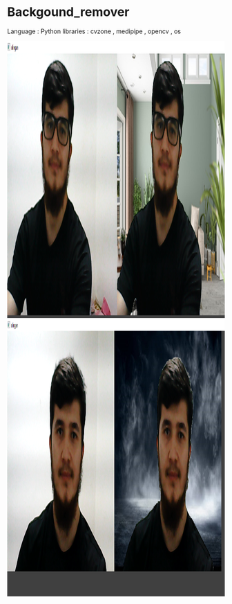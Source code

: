 # Backgound_remover

Language : Python
libraries : cvzone , medipipe , opencv , os

<img src="https://github.com/Mukhriddin19980901/Backgound_remover/blob/main/Screenshot%20(148).png" width="640" height="640" /> <img src="https://github.com/Mukhriddin19980901/Backgound_remover/blob/main/Screenshot%20(150).png" width="640" height="640" /> 
